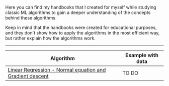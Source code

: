 Here you can find my handbooks that I created for myself while studying classic ML algorithms to gain a deeper understanding of the concepts behind these algorithms.

Keep in mind that the handbooks were created for educational purposes, and they don't show how to apply the algorithms in the most efficient way, but rather explain how the algorithms work.

---

| Algorithm                                                                                                       | Example with data |
|-----------------------------------------------------------------------------------------------------------------|-------------------|
| [Linear Regression - Normal equation and Gradient descent](classic_ml_handbooks/LinearRegression_Handbook.html) | TO DO             |

